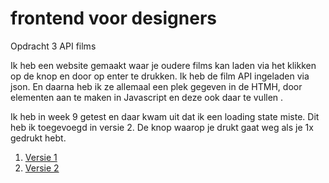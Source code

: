 # frontend voor designers

Opdracht 3      API films

Ik heb een website gemaakt waar je oudere films kan laden via het klikken op de knop en door op enter te drukken.
Ik heb de film API ingeladen via json. En daarna heb ik ze allemaal een plek gegeven in de HTMH,
door elementen aan te maken in Javascript en deze ook daar te vullen .

Ik heb in week 9 getest en daar kwam uit dat ik een loading state miste.
Dit heb ik toegevoegd in versie 2. De knop waarop je drukt gaat weg als je 1x gedrukt hebt.

1. [Versie 1](https://esmeebarten.github.io/frontendvoordesigners/opdracht3/v2/)
2. [Versie 2](https://esmeebarten.github.io/frontendvoordesigners/opdracht3/v2/)

